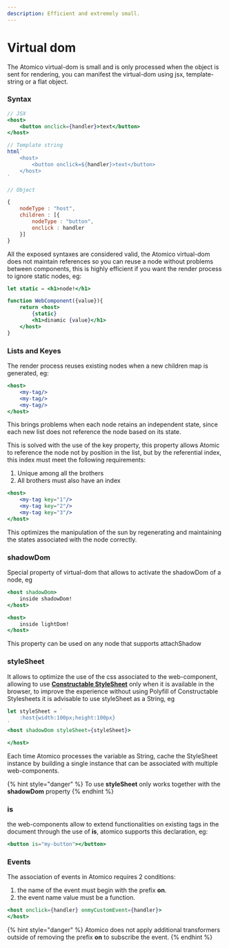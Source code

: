 ```yaml
---
description: Efficient and extremely small.
---
```


# Virtual dom



The Atomico virtual-dom is small and is only processed when the object is sent for rendering, you can manifest the virtual-dom using jsx, template-string or a flat object.

### Syntax

```jsx
// JSX
<host>
    <button onclick={handler}>text</button>
</host>

// Template string
html`
    <host>
        <button onclick=${handler}>text</button>
    </host>
`

// Object

{
    nodeType : "host",
    children : [{
        nodeType : "button",
        onclick : handler
    }]
}
```

All the exposed syntaxes are considered valid, the Atomico virtual-dom does not maintain references so you can reuse a node without problems between components, this is highly efficient if you want the render process to ignore static nodes, eg:

```jsx
let static = <h1>node!</h1>

function WebComponent({value}){
    return <host>
        {static}
        <h1>dinamic {value}</h1>
    </host>
}
```

### Lists and Keyes

The render process reuses existing nodes when a new children map is generated, eg:

```jsx
<host>
    <my-tag/>
    <my-tag/>
    <my-tag/>    
</host>
```

This brings problems when each node retains an independent state, since each new list does not reference the node based on its state.

This is solved with the use of the key property, this property allows Atomic to reference the node not by position in the list, but by the referential index, this index must meet the following requirements:

1. Unique among all the brothers
2. All brothers must also have an index

```jsx
<host>
    <my-tag key="1"/>
    <my-tag key="2"/>
    <my-tag key="3"/>   
</host>
```

This optimizes the manipulation of the sun by regenerating and maintaining the states associated with the node correctly.

### shadowDom

Special property of virtual-dom that allows to activate the shadowDom of a node, eg

```jsx
<host shadowDom>
    inside shadowDom!
</host>

<host>
    inside lightDom!
</host>
```

This property can be used on any node that supports attachShadow

### styleSheet

It allows to optimize the use of the css associated to the web-component, allowing to use [**Constructable StyleSheet**](https://developers.google.com/web/updates/2019/02/constructable-stylesheets) only when it is available in the browser, to improve the experience without using Polyfill of Constructable Stylesheets it is advisable to use styleSheet as a String, eg

```jsx
let styleSheet = `
    :host{width:100px;height:100px}
`
<host shadowDom styleSheet={styleSheet}>

</host>
```

Each time Atomico processes the variable as String, cache the StyleSheet instance by building a single instance that can be associated with multiple web-components.

{% hint style="danger" %}
To use **styleSheet** only works together with the **shadowDom** property
{% endhint %}

### is

the web-components allow to extend functionalities on existing tags in the document through the use of **is**, atomico supports this declaration, eg:

```jsx
<button is="my-button"></button>
```

### Events

The association of events in Atomico requires 2 conditions:

1. the name of the event must begin with the prefix **on**.
2. the event name value must be a function.

```jsx
<host onclick={handler} onmyCustomEvent={handler}>
</host>
```

{% hint style="danger" %}
Atomico does not apply additional transformers outside of removing the prefix **on** to subscribe the event.
{% endhint %}



